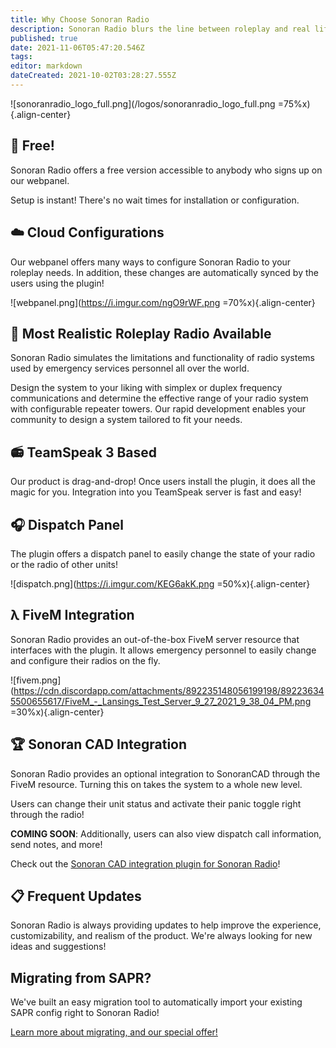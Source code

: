 ```yaml
---
title: Why Choose Sonoran Radio
description: Sonoran Radio blurs the line between roleplay and real life. See what we have to offer!
published: true
date: 2021-11-06T05:47:20.546Z
tags: 
editor: markdown
dateCreated: 2021-10-02T03:28:27.555Z
---
```



![sonoranradio_logo_full.png](/logos/sonoranradio_logo_full.png =75%x){.align-center}

## 💸 Free!

Sonoran Radio offers a free version accessible to anybody who signs up on our webpanel.

Setup is instant! There's no wait times for installation or configuration.

## ☁️ Cloud Configurations

Our webpanel offers many ways to configure Sonoran Radio to your roleplay needs. In addition, these changes are automatically synced by the users using the plugin!

![webpanel.png](https://i.imgur.com/ngO9rWF.png =70%x){.align-center}

## 💯 Most Realistic Roleplay Radio Available

Sonoran Radio simulates the limitations and functionality of radio systems used by emergency services personnel all over the world.

Design the system to your liking with simplex or duplex frequency communications and determine the effective range of your radio system with configurable repeater towers. Our rapid development enables your community to design a system tailored to fit your needs.

## 📻 TeamSpeak 3 Based

Our product is drag-and-drop! Once users install the plugin, it does all the magic for you. Integration into you TeamSpeak server is fast and easy!

## 🎧 Dispatch Panel

The plugin offers a dispatch panel to easily change the state of your radio or the radio of other units!

![dispatch.png](https://i.imgur.com/KEG6akK.png =50%x){.align-center}

## λ FiveM Integration

Sonoran Radio provides an out-of-the-box FiveM server resource that interfaces with the plugin. It allows emergency personnel to easily change and configure their radios on the fly.

![fivem.png](https://cdn.discordapp.com/attachments/892235148056199198/892236345500655617/FiveM_-_Lansings_Test_Server_9_27_2021_9_38_04_PM.png =30%x){.align-center}

## 🏆 Sonoran CAD Integration

Sonoran Radio provides an optional integration to SonoranCAD through the FiveM resource. Turning this on takes the system to a whole new level.

Users can change their unit status and activate their panic toggle right through the radio!

**COMING SOON**: Additionally, users can also view dispatch call information, send notes, and more!

Check out the [Sonoran CAD integration plugin for Sonoran Radio](https://info.sonorancad.com/integration-plugins/integration-plugins/available-plugins/sonoran-radio-sonrad)!

## 📋 Frequent Updates

Sonoran Radio is always providing updates to help improve the experience, customizability, and realism of the product. We're always looking for new ideas and suggestions!

## Migrating from SAPR?
We've built an easy migration tool to automatically import your existing SAPR config right to Sonoran Radio!

[Learn more about migrating, and our special offer!](/tutorials/import-sapr-config)
